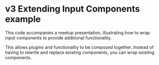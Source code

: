 # v3 Extending Input Components example

This code accompanies a meetup presentation, illustrating how to wrap input components to provide additional functionality.

This allows plugins and functionality to be composed together. Instead of having to rewrite and replace existing components, you can wrap existing components.
